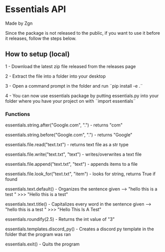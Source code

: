 # Essentials API
Made by Zgn

Since the package is not released to the public, if you want to use it before it releases, follow the steps below.

## How to setup (local)
1 - Download the latest zip file released from the releases page

2 - Extract the file into a folder into your desktop

3 - Open a command prompt in the folder and run ¨pip install -e .¨

4 - You can now use essentials package by putting essentials.py into your folder where you have your project on with ¨import essentials¨


### Functions
essentials.string.after("Google.com", ".") - returns "com"

essentials.string.before("Google.com", ".") - returns "Google"

essentials.file.read("text.txt") - returns text file as a str type

essentials.file.write("text.txt", "text") - writes/overwrites a text file

essentials.file.append("text.txt", "text") - appends items to a file

essentials.file.look_for("text.txt", "item") - looks for string, returns True if found

essentials.text.default() - Organizes the sentence given --> "hello this is a test " >>> "Hello this is a test"

essentials.text.title()  - Capitalizes every word in the sentence given --> "hello this is a test " >>> "Hello This Is A Test"

essentials.roundify(2.5) - Returns the int value of "3"

essentials.templates.discord_py() - Creates a discord py template in the folder that the program was ran

essentials.exit() - Quits the program
